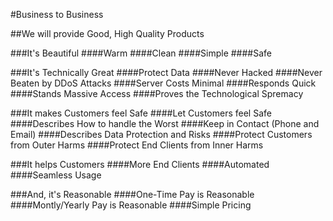 #Business to Business

##We will provide Good, High Quality Products

###It's Beautiful
####Warm
####Clean
####Simple
####Safe

###It's Technically Great
####Protect Data
####Never Hacked
####Never Beaten by DDoS Attacks
####Server Costs Minimal
####Responds Quick
####Stands Massive Access
####Proves the Technological Spremacy

###It makes Customers feel Safe
####Let Customers feel Safe
####Describes How to handle the Worst
####Keep in Contact (Phone and Email)
####Describes Data Protection and Risks
####Protect Customers from Outer Harms
####Protect End Clients from Inner Harms

###It helps Customers
####More End Clients
####Automated
####Seamless Usage

###And, it's Reasonable
####One-Time Pay is Reasonable
####Montly/Yearly Pay is Reasonable
####Simple Pricing

